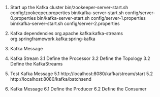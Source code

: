 1. Start up the Kafka cluster
   bin/zookeeper-server-start.sh config/zookeeper.properties
   bin/kafka-server-start.sh config/server-0.properties
   bin/kafka-server-start.sh config/server-1.properties
   bin/kafka-server-start.sh config/server-2.properties

2. Kafka dependencies 
   org.apache.kafka:kafka-streams
   org.springframework.kafka:spring-kafka

3. Kafka Message
   
4. Kafka Stream
   3.1 Define the Processor
   3.2 Define the Topology
   3.2 Define the KafkaStreams
   
5. Test Kafka Message
   5.1 http://localhost:8080/kafka/stream/start
   5.2 http://localhost:8080/kafka/batchsend
   
6. Kafka Message
   6.1 Define the Producer
   6.2 Define the Consumer
